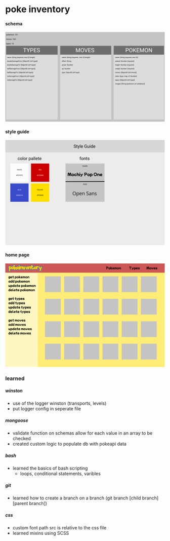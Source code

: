 # poke inventory

#### schema

![inventory models](public/images/pokeinventory_schema.png)

#### style guide

![style guide](public/images/styleGuide.png)

<!-- TODO fix colors -->

#### home page

![style guide](public/images/homepage.png)

### learned

##### winston

- use of the logger winston (transports, levels)
- put logger config in seperate file

##### mongoose

- validate function on schemas allow for each value in an array to be checked
- created custom logic to populate db with pokeapi data

##### bash

- learned the basics of bash scripting
  - loops, conditional statements, varibles

##### git

- learned how to create a branch on a branch (git branch [child branch] [parent branch])

##### css

- custom font path src is relative to the css file
- learned mixins using SCSS
